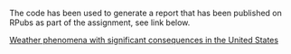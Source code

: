 The code has been used to generate a report that has been published on RPubs as part of the assignment, see link below.  

[Weather phenomena with significant consequences in the United States](http://rpubs.com/pparacch/119663)
